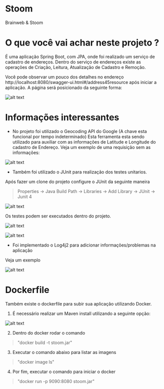 # Stoom
 Brainweb & Stoom
 
 # O que você vai achar neste projeto ?
 É uma aplicação Spring Boot, com JPA, onde foi realizado um serviço de cadastro de endereços.
 Dentro do serviço de endereços existe as operações de Criação, Leitura, Atualização de Cadastro e Remoção.
 
 Você pode observar um pouco dos detalhes no endereço http://localhost:8080/swagger-ui.html#/address45resource após iniciar a aplicação.
 A página será posicionado da seguinte forma:
 
  ![alt text](https://i.imgur.com/aSIN1sV.png)
 
# Informações interessantes
- No projeto foi utilizado o Geocoding API do Google (A chave esta funcional por tempo indeterminado)
Esta ferramenta esta sendo utilizado para auxiliar com as informações de Latitude e Longitude do cadastro de Endereço.
Veja um exemplo de uma requisição sem as informações:

![alt text](https://i.imgur.com/nCzhUfr.png)

- Também foi utilizado o JUnit para realização dos testes unitarios.

Após fazer um clone do projeto configure o JUnit da seguinte maneira
 > Properties -> Java Build Path -> Libraries -> Add Library -> JUnit -> Junit 4
 
 ![alt text](https://i.imgur.com/JS9cAm5.png)

Os testes podem ser executados dentro do projeto.

![alt text](https://i.imgur.com/iMDCyk6.png)

![alt text](https://i.imgur.com/y7M1lmS.png)

- Foi implementado o Log4j2 para adicionar informações/problemas na aplicação

Veja um exemplo

![alt text](https://i.imgur.com/CDUw8vv.png)

# Dockerfile

Também existe o dockerfile para subir sua aplicação utilizando Docker.
1. É necessário realizar um Maven install utilizando a seguinte opção:

![alt text](https://i.imgur.com/amk7WqG.png)

2. Dentro do docker rodar o comando 
> "docker build -t stoom.jar"

3. Executar o comando abaixo para listar as imagens
> "docker image ls"

4. Por fim, executar o comando para iniciar o docker
> "docker run -p 9090:8080 stoom.jar"

